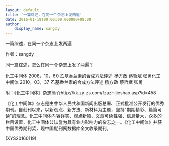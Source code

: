 ```yaml
---
layout: default
title: '一篇综述，在同一个杂志上发两遍'
date: 2016-01-19T00:00:00.000000+08:00
author:
    display_name: sangdy
---
```


一篇综述，在同一个杂志上发两遍

作者：sangdy

同一篇综述，怎么在同一个杂志上发了两遍？

化工中间体 2008，10，60 乙基香兰素的合成方法评述 杨方政 蔡哲斌 张勇化工中间体 2010，03，37 乙基香兰素的合成方法评述 杨方政 蔡哲斌 张勇

附：《化工中间体》杂志简介http://kk.zy-zs.com/fzazhijieshao.asp?id=458

《化工中间体》杂志是由中华人民共和国新闻出版总署、正式批准公开发行的优秀期刊。自创刊以来，以新观点、新方法、新材料为主题，坚持"期期精彩、篇篇可读"的理念。化工中间体内容详实、观点新颖、文章可读性强、信息量大，众多的栏目设置，化工中间体公认誉为具有业内影响力的杂志之一。《化工中间体》并获中国优秀期刊奖，现中国期刊网数据库全文收录期刊。

(XYS20160119)

